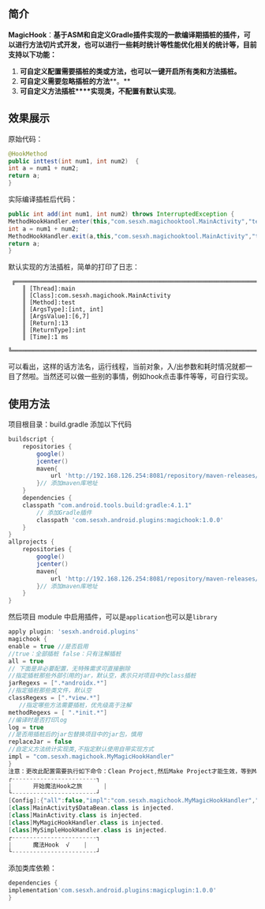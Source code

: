 ## 简介

**MagicHook**：**基于ASM和自定义Gradle插件实现的一款编译期插桩的插件，可以进行方法切片式开发，也可以进行一些耗时统计等性能优化相关的统计等，目前支持以下功能：**

1. **可自定义配置需要插桩的类或方法，也可以一键开启所有类和方法插桩。**
2. **可自定义需要忽略插桩的方法****。**
3. **可自定义****方法****插桩****实现类，不配置有默认实现**。

## 效果展示

原始代码：

```java
@HookMethod
public inttest(int num1, int num2)  {
int a = num1 + num2;
return a;
}
```
实际编译插桩后代码：

```java
public int add(int num1, int num2) throws InterruptedException {
MethodHookHandler.enter(this,"com.sesxh.magichooktool.MainActivity","test","[int, int]","int",num1,num2);
int a = num1 + num2;
MethodHookHandler.exit(a,this,"com.sesxh.magichooktool.MainActivity","test","[int, int]","int",num1,num2);
return a;
}
```
默认实现的方法插桩，简单的打印了日志：

```plain
 ╔══════════════════════════════════════════════════════════════════════════════════════════════════════════════════════════════════
    ║ [Thread]:main
    ║ [Class]:com.sesxh.magichook.MainActivity
    ║ [Method]:test
    ║ [ArgsType]:[int, int]
    ║ [ArgsValue]:[6,7]
    ║ [Return]:13
    ║ [ReturnType]:int
    ║ [Time]:1 ms
    ╚══════════════════════════════════════════════════════════════════════════════════════════════════════════════════════════════════
```

可以看出，这样的话方法名，运行线程，当前对象，入/出参数和耗时情况就都一目了然啦。当然还可以做一些别的事情，例如hook点击事件等等，可自行实现。

## 使用方法

项目根目录：build.gradle 添加以下代码

```groovy
buildscript {
    repositories {
        google()
        jcenter()
        maven{
            url 'http://192.168.126.254:8081/repository/maven-releases/'
        }// 添加maven库地址
    }
    dependencies {
    classpath "com.android.tools.build:gradle:4.1.1"
        // 添加Gradle插件
        classpath 'com.sesxh.android.plugins:magichook:1.0.0'
    }
}
allprojects {
    repositories {
        google()
        jcenter()
        maven{
            url 'http://192.168.126.254:8081/repository/maven-releases/'
        }// 添加maven库地址
    }
}
```
然后项目 module 中启用插件，可以是`application`也可以是`library`

```groovy
apply plugin: 'sesxh.android.plugins'
magichook {
enable = true //是否启用
//true：全部插桩 false：只有注解插桩
all = true
// 下面是非必要配置，无特殊需求可直接删除
//指定插桩那些外部引用的jar，默认空，表示只对项目中的class插桩
jarRegexs = [".*androidx.*"]
//指定插桩那些类文件，默认空
classRegexs = [".*view.*"]
   //指定哪些方法需要插桩，优先级高于注解
methodRegexs = [ ".*init.*"]
//编译时是否打印log
log = true
//是否用插桩后的jar包替换项目中的jar包，慎用
replaceJar = false
//自定义方法统计实现类,不指定默认使用自带实现方式
impl = "com.sesxh.magichook.MyMagicHookHandler"
}
注意：更改此配置需要执行如下命令：Clean Project,然后Make Project才能生效，等到Make Project成功，在build可以看到如下输出：
┌------------------------┐
|      开始魔法Hook之旅      |
└------------------------┘
[Config]:{"all":false,"impl":"com.sesxh.magichook.MyMagicHookHandler","log":true,"enable":true,"replaceJar":false,"jarRegexs":[],"methodRegexs":[],"classRegexs":[]}
[class]MainActivity$DataBean.class is injected.
[class]MainActivity.class is injected.
[class]MyMagicHookHandler.class is injected.
[class]MySimpleHookHandler.class is injected.
┌------------------------┐
|      魔法Hook  √    |
└------------------------┘
```


添加类库依赖：

```groovy
dependencies {
implementation'com.sesxh.android.plugins:magicplugin:1.0.0'
}
```

